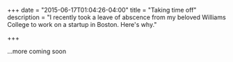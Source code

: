 +++
date = "2015-06-17T01:04:26-04:00"
title = "Taking time off"
description = "I recently took a leave of abscence from my beloved Williams College to work on a startup in Boston. Here's why."

+++

...more coming soon